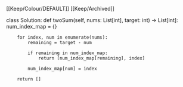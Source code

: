 [[Keep/Colour/DEFAULT]] [[Keep/Archived]] 

class Solution:
    def twoSum(self, nums: List[int], target: int) -> List[int]:
        num_index_map = {}
        
        for index, num in enumerate(nums):
            remaining = target - num
            
            if remaining in num_index_map:
                return [num_index_map[remaining], index]
            
            num_index_map[num] = index
        
        return []

